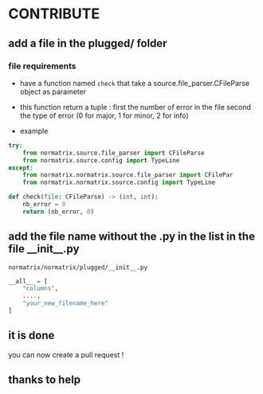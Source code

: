 # CONTRIBUTE

## add a file in the plugged/ folder

### file requirements
-   have a function named `check` that take a source.file\_parser.CFileParse object
as parameter

-   this function return a tuple :
first the number of error in the file
second the type of error (0 for major, 1 for minor, 2 for info)

-   example
```py
try:
    from normatrix.source.file_parser import CFileParse
    from normatrix.source.config import TypeLine
except:
    from normatrix.normatrix.source.file_parser import CFilePar
    from normatrix.normatrix.source.config import TypeLine

def check(file: CFileParse) -> (int, int):
    nb_error = 0
    return (nb_error, 0) 
```

## add the file name without the .py in the list in the file \_\_init\_\_.py
`normatrix/normatrix/plugged/__init__.py`
```py
__all__ = [
    "columns",
    ....,
    "your_new_filename_here"
]
```

## it is done
you can now create a pull request !

## thanks to help
